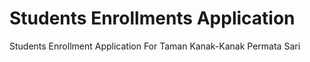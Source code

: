 # Students Enrollments Application
Students Enrollment Application For Taman Kanak-Kanak Permata Sari
